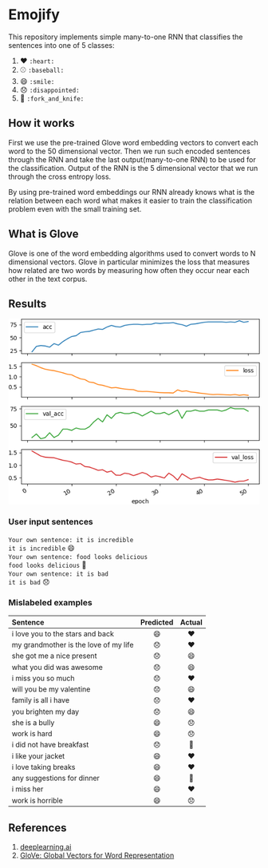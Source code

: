 # Emojify

This repository implements simple many-to-one RNN that classifies the sentences into one of 5 classes:
1. :heart: `:heart:`
2. :baseball: `:baseball:`
3. :smile: `:smile:`
4. :disappointed: `:disappointed:`
5. :fork_and_knife: `:fork_and_knife:`

## How it works

First we use the pre-trained Glove word embedding vectors to convert each word to the 50 dimensional vector.
Then we run such encoded sentences through the RNN and take the last output(many-to-one RNN) to be used for
the classification. Output of the RNN is the 5 dimensional vector that we run through the cross entropy loss.

By using pre-trained word embeddings our RNN already knows what is the relation between each word what makes it easier
to train the classification problem even with the small training set.

## What is Glove

Glove is one of the word embedding algorithms used to convert words to N dimensional vectors. Glove in particular
minimizes the loss that measures how related are two words by measuring how often they occur near each other in the text
corpus.

## Results

![Train history](assets/train_history.png)

### User input sentences

`Your own sentence: it is incredible`  
`it is incredible` :smile:  
`Your own sentence: food looks delicious`  
`food looks delicious` :fork_and_knife:    
`Your own sentence: it is bad`  
`it is bad` :disappointed:  

### Mislabeled examples 

| Sentence                             | Predicted      | Actual           |
|:-------------------------------------|:--------------:|:----------------:|
|i love you to the stars and back      | :smile:        | :heart:          |  
|my grandmother is the love of my life | :disappointed: | :heart:          |
|she got me a nice present             | :disappointed: | :smile:          |
|what you did was awesome              | :disappointed: | :smile:          |
|i miss you so much                    | :disappointed: | :heart:          |
|will you be my valentine              | :disappointed: | :smile:          |
|family is all i have                  | :disappointed: | :heart:          |
|you brighten my day                   | :disappointed: | :smile:          |
|she is a bully                        | :smile:        | :disappointed:   |
|work is hard                          | :smile:        | :disappointed:   |
|i did not have breakfast              | :disappointed: | :fork_and_knife: |
|i like your jacket                    | :smile:        | :heart:          |
|i love taking breaks                  | :smile:        | :heart:          |
|any suggestions for dinner            | :smile:        | :fork_and_knife: |
|i miss her                            | :smile:        | :heart:          |
|work is horrible                      | :smile:        | :disappointed:   |

## References

1. [deeplearning.ai](https://www.coursera.org/learn/nlp-sequence-models)
2. [GloVe: Global Vectors for Word Representation](https://nlp.stanford.edu/projects/glove/)